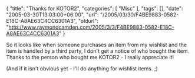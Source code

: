 {
	"title": "Thanks for KOTOR2",
	"categories": [
		"Misc"
	],
	"tags": [],
	"date": "2005-03-30T13:03:00+06:00",
	"url": "/2005/03/30/F4BE9883-0582-E18C-A8AE63C4CC6301A3",
	"oldurl": "http://www.raymondcamden.com/2005/3/3/F4BE9883-0582-E18C-A8AE63C4CC6301A3"
}

So it looks like when someone purchases an item from my wishlist and the item is handled by a third party, I don't get a notice of who bought the item. Thanks to the person who bought me KOTOR2 - I really appreciate it!

(And if it isn't obvious yet - I'll do anything for wishlist items. ;)